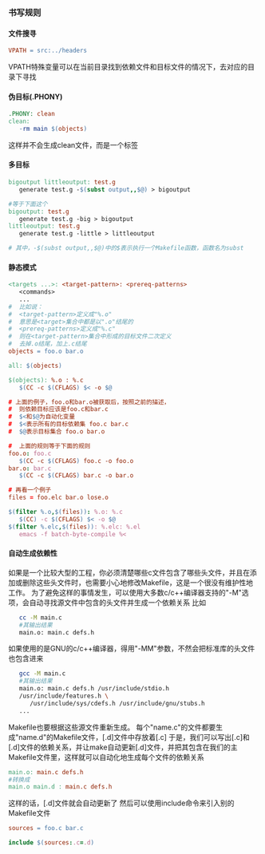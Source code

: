 
### 书写规则

#### 文件搜寻
```Makefile
VPATH = src:../headers
```
VPATH特殊变量可以在当前目录找到依赖文件和目标文件的情况下，去对应的目录下寻找

#### 伪目标(.PHONY)
```Makefile
.PHONY: clean
clean:
   -rm main $(objects)
```
这样并不会生成clean文件，而是一个标签

#### 多目标
```Makefile
bigoutput littleoutput: test.g
   generate test.g -$(subst output,,$@) > bigoutput

#等于下面这个
bigoutput: test.g
   generate test.g -big > bigoutput
littleoutput: test.g
   generate test.g -little > littleoutput

# 其中，-$(subst output,,$@)中的$表示执行一个Makefile函数，函数名为subst
```

#### 静态模式

```Makefile
<targets ...>: <target-pattern>: <prereq-patterns>
   <commands>
   ...
#  比如说：
#  <target-pattern>定义成"%.o"
#  意思是<target>集合中都是以".o"结尾的
#  <prereq-patterns>定义成"%.c"
#  则在<target-pattern>集合中形成的目标文件二次定义
#  去掉.o结尾，加上.c结尾
objects = foo.o bar.o

all: $(objects)

$(objects): %.o : %.c
   $(CC -c $(CFLAGS) $< -o $@

# 上面的例子，foo.o和bar.o被获取后，按照之前的描述，
#  则依赖目标应该是foo.c和bar.c
#  $<和$@为自动化变量
#  $<表示所有的目标依赖集 foo.c bar.c
#  $@表示目标集合 foo.o bar.o

#  上面的规则等于下面的规则
foo.o: foo.c
   $(CC -c $(CFLAGS) foo.c -o foo.o
bar.o: bar.c
   $(CC -c $(CFLAGS) bar.c -o bar.o

# 再看一个例子
files = foo.elc bar.o lose.o

$(filter %.o,$(files)): %.o: %.c
   $(CC) -c $(CFLAGS) $< -o $@
$(filter %.elc,$(files)): %.elc: %.el
   emacs -f batch-byte-compile %<
```

#### 自动生成依赖性
如果是一个比较大型的工程，你必须清楚哪些c文件包含了哪些头文件，并且在添加或删除这些头文件时，也需要小心地修改Makefile，这是一个很没有维护性地工作。
为了避免这样的事情发生，可以使用大多数c/c++编译器支持的"-M"选项，会自动寻找源文件中包含的头文件并生成一个依赖关系
比如
```bash
   cc -M main.c
   #其输出结果
   main.o: main.c defs.h
```
如果使用的是GNU的c/c++编译器，得用"-MM"参数，不然会把标准库的头文件也包含进来
```bash
   gcc -M main.c
   #其输出结果
   main.o: main.c defs.h /usr/include/stdio.h
   /usr/include/features.h \ 
      /usr/include/sys/cdefs.h /usr/include/gnu/stubs.h
   ...
```
Makefile也要根据这些源文件重新生成。
每个"name.c"的文件都要生成"name.d"的Makefile文件，[.d]文件中存放着[.c]
于是，我们可以写出[.c]和[.d]文件的依赖关系，并让make自动更新[.d]文件，并把其包含在我们的主Makefile文件里，这样就可以自动化地生成每个文件的依赖关系
```Makefile
main.o: main.c defs.h
#转换成
main.o main.d : main.c defs.h
```
这样的话，[.d]文件就会自动更新了
然后可以使用include命令来引入别的Makefile文件
```Makefile
sources = foo.c bar.c

include $(sources:.c=.d)
```